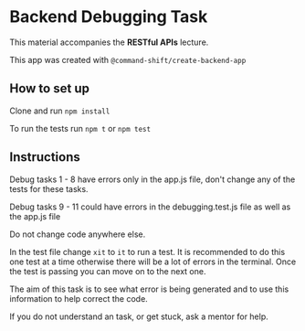 # Backend Debugging Task

This material accompanies the **RESTful APIs** lecture.

This app was created with `@command-shift/create-backend-app`

## How to set up

Clone and run `npm install`

To run the tests run `npm t` or `npm test`

## Instructions

Debug tasks 1 - 8 have errors only in the app.js file, don't change any of the tests for these tasks.

Debug tasks 9 - 11 could have errors in the debugging.test.js file as well as the app.js file

Do not change code anywhere else.

In the test file change `xit` to `it` to run a test. It is recommended to do this one test at a time otherwise there will be a lot of errors in the terminal. Once the test is passing you can move on to the next one.

The aim of this task is to see what error is being generated and to use this information to help correct the code.

If you do not understand an task, or get stuck, ask a mentor for help.

